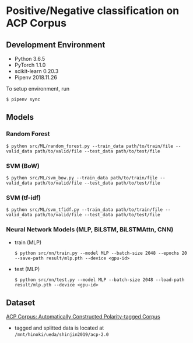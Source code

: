 # Positive/Negative classification on ACP Corpus

## Development Environment

- Python 3.6.5
- PyTorch 1.1.0
- scikit-learn 0.20.3
- Pipenv 2018.11.26

To setup environment, run
```
$ pipenv sync
```

## Models

### Random Forest
```
$ python src/ML/random_forest.py --train_data path/to/train/file --valid_data path/to/valid/file --test_data path/to/test/file
```

### SVM (BoW)
```
$ python src/ML/svm_bow.py --train_data path/to/train/file --valid_data path/to/valid/file --test_data path/to/test/file
```

### SVM (tf-idf)
```
$ python src/ML/svm_tfidf.py --train_data path/to/train/file --valid_data path/to/valid/file --test_data path/to/test/file
```

### Neural Network Models (MLP, BiLSTM, BiLSTMAttn, CNN)
 - train (MLP)
    ```
    $ python src/nn/train.py --model MLP --batch-size 2048 --epochs 20 --save-path result/mlp.pth --device <gpu-id>
    ```
- test (MLP)
    ```
    $ python src/nn/test.py --model MLP --batch-size 2048 --load-path result/mlp.pth --device <gpu-id>
    ```

## Dataset
[ACP Corpus: Automatically Constructed Polarity-tagged Corpus](http://www.tkl.iis.u-tokyo.ac.jp/~kaji/acp/)

- tagged and splitted data is located at `/mnt/hinoki/ueda/shinjin2019/acp-2.0`
